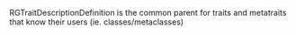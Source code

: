 RGTraitDescriptionDefinition is the common parent for traits and metatraits that know their users (ie. classes/metaclasses)